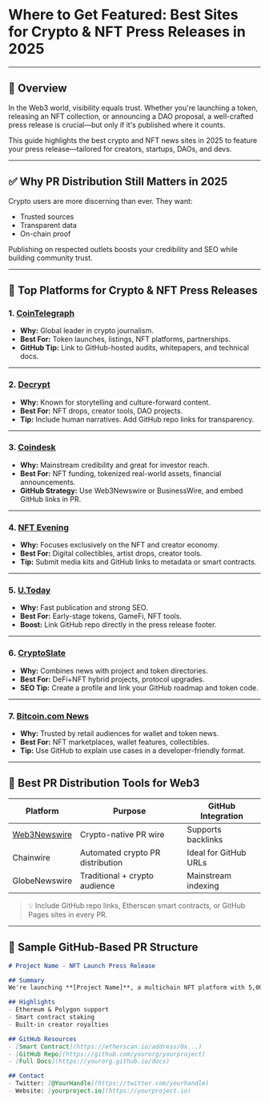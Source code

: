 # Where to Get Featured: Best Sites for Crypto & NFT Press Releases in 2025


---

## 🚀 Overview

In the Web3 world, visibility equals trust. Whether you're launching a token, releasing an NFT collection, or announcing a DAO proposal, a well-crafted press release is crucial—but only if it's published where it counts.

This guide highlights the best crypto and NFT news sites in 2025 to feature your press release—tailored for creators, startups, DAOs, and devs.

---

## ✅ Why PR Distribution Still Matters in 2025

Crypto users are more discerning than ever. They want:

- Trusted sources
- Transparent data
- On-chain proof

Publishing on respected outlets boosts your credibility and SEO while building community trust.

---

## 📰 Top Platforms for Crypto & NFT Press Releases

### 1.  [CoinTelegraph](https://web3newswire.com/products/press-release-on-cointelegraph?_pos=1&_psq=CoinTelegraph&_ss=e&_v=1.0)
- **Why:** Global leader in crypto journalism.
- **Best For:** Token launches, listings, NFT platforms, partnerships.
- **GitHub Tip:** Link to GitHub-hosted audits, whitepapers, and technical docs.

---

### 2. **[Decrypt](https://web3newswire.com/products/press-release-on-decrypt?_pos=1&_psq=Decrypt&_ss=e&_v=1.0)**
- **Why:** Known for storytelling and culture-forward content.
- **Best For:** NFT drops, creator tools, DAO projects.
- **Tip:** Include human narratives. Add GitHub repo links for transparency.

---

### 3. **[Coindesk](https://web3newswire.com/products/press-release-on-coindesk?_pos=1&_psq=Coindesk&_ss=e&_v=1.0)**
- **Why:** Mainstream credibility and great for investor reach.
- **Best For:** NFT funding, tokenized real-world assets, financial announcements.
- **GitHub Strategy:** Use Web3Newswire or BusinessWire, and embed GitHub links in PR.

---

### 4. **[NFT Evening](https://web3newswire.com/products/press-release-on-nft-evening?_pos=2&_psq=NFT&_ss=e&_v=1.0)**
- **Why:** Focuses exclusively on the NFT and creator economy.
- **Best For:** Digital collectibles, artist drops, creator tools.
- **Tip:** Submit media kits and GitHub links to metadata or smart contracts.

---

### 5. **[U.Today](https://web3newswire.com/products/u-today-press-release-distribution?_pos=3&_psq=U.Today&_ss=e&_v=1.0)**
- **Why:** Fast publication and strong SEO.
- **Best For:** Early-stage tokens, GameFi, NFT tools.
- **Boost:** Link GitHub repo directly in the press release footer.

---

### 6. **[CryptoSlate](https://web3newswire.com/products/press-release-on-cryptoslate?_pos=1&_psq=CryptoSlate&_ss=e&_v=1.0)**
- **Why:** Combines news with project and token directories.
- **Best For:** DeFi+NFT hybrid projects, protocol upgrades.
- **SEO Tip:** Create a profile and link your GitHub roadmap and token code.

---

### 7. **[Bitcoin.com News](https://web3newswire.com/products/press-release-on-bitcoin-insider?_pos=1&_psq=bitcoin&_ss=e&_v=1.0)**
- **Why:** Trusted by retail audiences for wallet and token news.
- **Best For:** NFT marketplaces, wallet features, collectibles.
- **Tip:** Use GitHub to explain use cases in a developer-friendly format.

---

## 🔗 Best PR Distribution Tools for Web3

| Platform         | Purpose                          | GitHub Integration |
|------------------|----------------------------------|---------------------|
| [Web3Newswire](https://web3newswire.com)    | Crypto-native PR wire            | Supports backlinks  |
| Chainwire        | Automated crypto PR distribution | Ideal for GitHub URLs |
| GlobeNewswire    | Traditional + crypto audience    | Mainstream indexing |

> 💡 Include GitHub repo links, Etherscan smart contracts, or GitHub Pages sites in every PR.


---

## 📝 Sample GitHub-Based PR Structure

```markdown
# Project Name - NFT Launch Press Release

## Summary
We're launching **[Project Name]**, a multichain NFT platform with 5,000 collectibles. Minting begins **August 2025**.

## Highlights
- Ethereum & Polygon support
- Smart contract staking
- Built-in creator royalties

## GitHub Resources
- [Smart Contract](https://etherscan.io/address/0x...)
- [GitHub Repo](https://github.com/yourorg/yourproject)
- [Full Docs](https://yourorg.github.io/docs)

## Contact
- Twitter: [@YourHandle](https://twitter.com/yourhandle)
- Website: [yourproject.io](https://yourproject.io)
